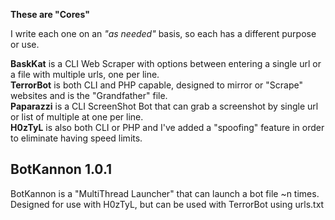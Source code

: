 <strong>These are "Cores"</strong>
<p>I write each one on an <em>"as needed"</em> basis, so each has a different purpose or use.<p>

<strong>BaskKat</strong> is a CLI Web Scraper with options between entering a single url or a file with multiple urls, one per line.<br>
<strong>TerrorBot</strong> is both CLI and PHP capable, designed to mirror or "Scrape" websites and is the "Grandfather" file.<br>
<strong>Paparazzi</strong> is a CLI ScreenShot Bot that can grab a screenshot by single url or list of multiple at one per line.<br>
<strong>H0zTyL</strong> is also both CLI or PHP and I've added a "spoofing" feature in order to eliminate having speed limits.<br>
<h2>BotKannon 1.0.1</h2>
<p>BotKannon is a "MultiThread Launcher" that can launch a bot file ~n times.<br>
Designed for use with H0zTyL, but can be used with TerrorBot using urls.txt</p>
